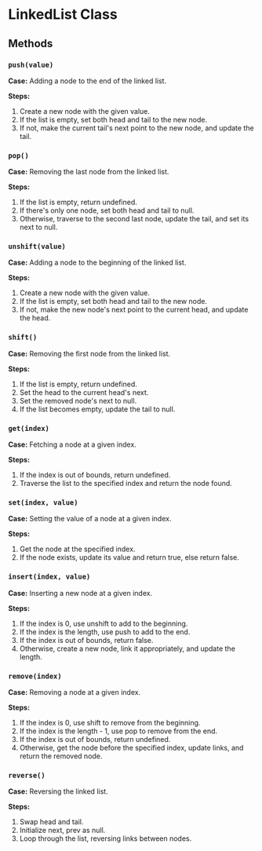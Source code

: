 # LinkedList Class

## Methods

### `push(value)`

**Case:** Adding a node to the end of the linked list.

**Steps:**
1. Create a new node with the given value.
2. If the list is empty, set both head and tail to the new node.
3. If not, make the current tail's next point to the new node, and update the tail.

### `pop()`

**Case:** Removing the last node from the linked list.

**Steps:**
1. If the list is empty, return undefined.
2. If there's only one node, set both head and tail to null.
3. Otherwise, traverse to the second last node, update the tail, and set its next to null.

### `unshift(value)`

**Case:** Adding a node to the beginning of the linked list.

**Steps:**
1. Create a new node with the given value.
2. If the list is empty, set both head and tail to the new node.
3. If not, make the new node's next point to the current head, and update the head.

### `shift()`

**Case:** Removing the first node from the linked list.

**Steps:**
1. If the list is empty, return undefined.
2. Set the head to the current head's next.
3. Set the removed node's next to null.
4. If the list becomes empty, update the tail to null.

### `get(index)`

**Case:** Fetching a node at a given index.

**Steps:**
1. If the index is out of bounds, return undefined.
2. Traverse the list to the specified index and return the node found.

### `set(index, value)`

**Case:** Setting the value of a node at a given index.

**Steps:**
1. Get the node at the specified index.
2. If the node exists, update its value and return true, else return false.

### `insert(index, value)`

**Case:** Inserting a new node at a given index.

**Steps:**
1. If the index is 0, use unshift to add to the beginning.
2. If the index is the length, use push to add to the end.
3. If the index is out of bounds, return false.
4. Otherwise, create a new node, link it appropriately, and update the length.

### `remove(index)`

**Case:** Removing a node at a given index.

**Steps:**
1. If the index is 0, use shift to remove from the beginning.
2. If the index is the length - 1, use pop to remove from the end.
3. If the index is out of bounds, return undefined.
4. Otherwise, get the node before the specified index, update links, and return the removed node.

### `reverse()`

**Case:** Reversing the linked list.

**Steps:**
1. Swap head and tail.
2. Initialize next, prev as null.
3. Loop through the list, reversing links between nodes.

